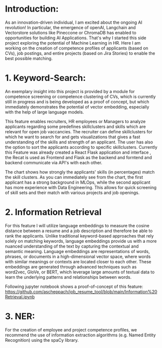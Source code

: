 # Introduction:
As an innovation-driven individual, I am excited about the ongoing AI revolution! In particular, the emergence of openAI, Langchain and Vectorstore solutions like Pineccone or ChromaDB has enabled to opportunities for building AI Applications. 
That's why I started this side project exploring the potential of Machine Learning in HR. Here I am working on the creation of competence profiles of applicants (based on CVs), job postings, and entire projects (based on Jira Stories) to enable the best possible matching.



# 1. Keyword-Search:
An exemplary insight into this project is provided by a module for competence screening or competence clustering of CVs, which is currently still in progress and is being developed as a proof of concept, but which immediately demonstrates the potential of vector embedding, especially with the help of large language models.

This feature enables recruiters, HR employees or Managers to analyze applicants regarding some predefines skillclusters and skills which are relevant for open job vaccancies. The recruiter can define skillclusters for which he want to search for and gets visualizations that gives a fast understanding of the skills and strength of an applicant. The user has also the option to sort the applicants according to specific skillclusters.
Currently this Feature was already created a React Flask application and interface , the  Recat is used as Frontend and Flask as the backend and forntend and backend communicate via API's with each other. 



The chart shows how strongly the applicants' skills (in percentages) match the skill clusters. As you can immediately see from the chart, the first applicant has a strong background in MLOps, while the second applicant has more experience with Data Engineering. This allows for quick screening of skill sets and their match with various projects and job openings.

# 2. Information Retrieval
For this feature I will utilize language embeddings to measure the cosine distance between a resume and a job description and therefore be able to rank the applicants. Unlike traditional keyword-based approaches that rely solely on matching keywords, language embeddings provide us with a more nuanced understanding of the text by capturing the contextual and semantic meaning.
Language embeddings are representations of words, phrases, or documents in a high-dimensional vector space, where words with similar meanings or contexts are located closer to each other. These embeddings are generated through advanced techniques such as word2vec, GloVe, or BERT, which leverage large amounts of textual data to learn the underlying patterns and relationships between words.

Following jupyter notebook shows a proof-of-concept of this feature: https://github.com/ascheppach/job_resume_tool/blob/main/Information%20Retrieval.ipynb

# 3. NER:
For the creation of employee and project competence profiles, we recommend the use of information extraction algorithms (e.g. Named Entity Recognition) using the spaCy library.
